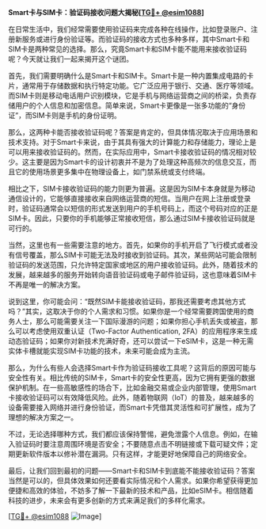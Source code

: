 **Smart卡与SIM卡：验证码接收问题大揭秘[[TG💪+ @esim1088](https://t.me/s/esim1088)]**

在日常生活中，我们经常需要使用验证码来完成各种在线操作，比如登录账户、注册新服务或进行身份验证等。而验证码的接收方式也多种多样，其中Smart卡和SIM卡是两种常见的选择。那么，究竟Smart卡和SIM卡能不能用来接收验证码呢？今天就让我们一起来揭开这个谜团。

首先，我们需要明确什么是Smart卡和SIM卡。Smart卡是一种内置集成电路的卡片，通常用于存储数据和执行特定功能。它广泛应用于银行、交通、医疗等领域。而SIM卡则是移动电话用户识别模块，它是手机与网络运营商之间的桥梁，负责存储用户的个人信息和加密信息。简单来说，Smart卡更像是一张多功能的“身份证”，而SIM卡则是手机的身份证明。

那么，这两种卡能否接收验证码呢？答案是肯定的，但具体情况取决于应用场景和技术支持。对于Smart卡来说，由于其具有强大的计算能力和存储能力，理论上是可以用来接收验证码的。然而，在实际应用中，Smart卡接收验证码的情况相对较少。这主要是因为Smart卡的设计初衷并不是为了处理这种高频次的信息交互，而且它的使用场景更多集中在物理设备上，如门禁系统或支付终端。

相比之下，SIM卡接收验证码的能力则更为普遍。这是因为SIM卡本身就是为移动通信设计的，它能够直接接收来自网络运营商的短信。当用户在网上注册或登录时，验证码通常会以短信的形式发送到用户的手机号码上，而这个号码对应的正是SIM卡。因此，只要你的手机能够正常接收短信，那么通过SIM卡接收验证码就是可行的。

当然，这里也有一些需要注意的地方。首先，如果你的手机开启了飞行模式或者没有信号覆盖，那么SIM卡可能无法及时接收到验证码。其次，某些网站可能会限制验证码的发送范围，只允许特定国家或地区的用户接收验证码。此外，随着技术的发展，越来越多的服务开始转向语音验证码或电子邮件验证码，这也意味着SIM卡不再是唯一的解决方案。

说到这里，你可能会问：“既然SIM卡能接收验证码，那我还需要考虑其他方式吗？”其实，这取决于你的个人需求和习惯。如果你是一个经常需要跨国使用的商务人士，那么可能需要关注一下国际漫游的问题；如果你担心手机丢失或被盗，那么可以考虑使用双重认证（Two-Factor Authentication, 2FA）的应用程序来生成动态验证码；如果你对新技术充满好奇，还可以尝试一下eSIM卡，这是一种无需实体卡槽就能实现SIM卡功能的技术，未来可能会成为主流。

那么，为什么有些人会选择Smart卡作为验证码接收工具呢？这背后的原因可能与安全性有关。相比传统的SIM卡，Smart卡的安全性更高，因为它拥有更强的数据保护机制。在一些高敏感性的场合下，比如金融交易或企业内部管理，使用Smart卡接收验证码可以有效降低风险。此外，随着物联网（IoT）的普及，越来越多的设备需要接入网络并进行身份验证，而Smart卡凭借其灵活性和可扩展性，成为了理想的解决方案之一。

不过，无论选择哪种方式，我们都应该保持警惕，避免泄露个人信息。例如，在输入验证码时要注意周围环境是否安全；不要随意点击不明链接或下载可疑文件；定期更新软件版本以修补潜在漏洞。只有这样，才能更好地保障自己的网络安全。

最后，让我们回到最初的问题——Smart卡和SIM卡到底能不能接收验证码？答案当然是可以的，但具体效果如何还要看实际情况和个人需求。如果你希望获得更加便捷和高效的体验，不妨多了解一下最新的技术和产品，比如eSIM卡。相信随着科技的进步，未来会有更多创新的方式来满足我们的多样化需求。

[[TG💪+ @esim1088](https://t.me/s/esim1088) ![Image](https://i.postimg.cc/4NQfJmqS/Snipaste-2025-05-13-00-14-12.png)]
